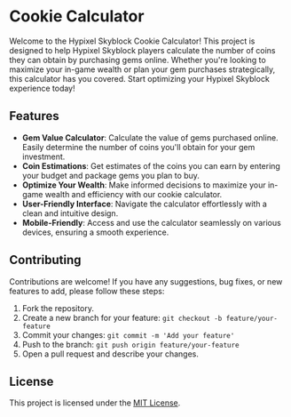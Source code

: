 # Cookie Calculator

Welcome to the Hypixel Skyblock Cookie Calculator! This project is designed to help Hypixel Skyblock players calculate the number of coins they can obtain by purchasing gems online. Whether you're looking to maximize your in-game wealth or plan your gem purchases strategically, this calculator has you covered. Start optimizing your Hypixel Skyblock experience today!

## Features
- **Gem Value Calculator**: Calculate the value of gems purchased online. Easily determine the number of coins you'll obtain for your gem investment.
- **Coin Estimations**: Get estimates of the coins you can earn by entering your budget and package gems you plan to buy.
- **Optimize Your Wealth**: Make informed decisions to maximize your in-game wealth and efficiency with our cookie calculator.
- **User-Friendly Interface**: Navigate the calculator effortlessly with a clean and intuitive design.
- **Mobile-Friendly**: Access and use the calculator seamlessly on various devices, ensuring a smooth experience.

## Contributing

Contributions are welcome! If you have any suggestions, bug fixes, or new features to add, please follow these steps:

1. Fork the repository.
2. Create a new branch for your feature: `git checkout -b feature/your-feature`
3. Commit your changes: `git commit -m 'Add your feature'`
4. Push to the branch: `git push origin feature/your-feature`
5. Open a pull request and describe your changes.

## License

This project is licensed under the [MIT License](https://opensource.org/license/mit/).
